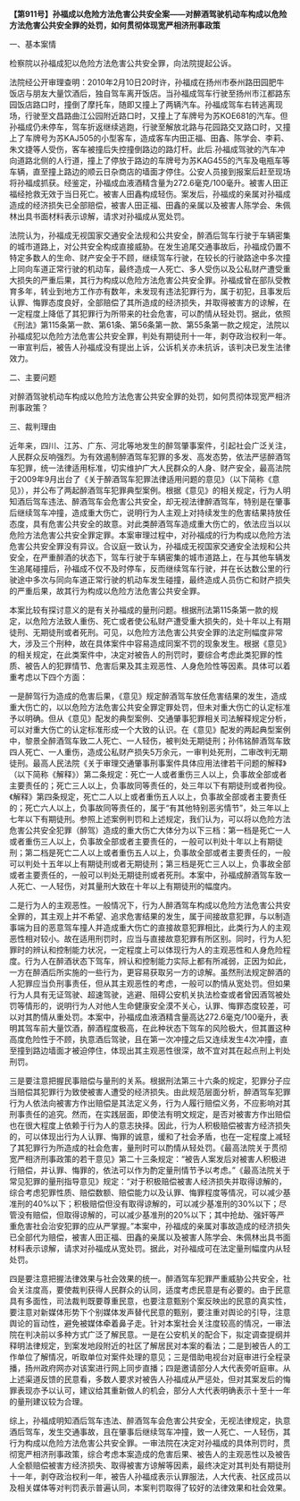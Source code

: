 **【第911号】孙福成以危险方法危害公共安全案——对醉酒驾驶机动车构成以危险方法危害公共安全罪的处罚，如何贯彻体现宽严相济刑事政策**

一、基本案情

检察院以孙福成犯以危险方法危害公共安全罪，向法院提起公诉。

法院经公开审理查明：2010年2月10日20时许，孙福成在扬州市泰州路田园肥牛饭店与朋友大量饮酒后，独自驾车离开饭店。当孙福成驾车行驶至扬州市江都路东园饭店路口时，撞倒了摩托车，随即又撞上了两辆汽车。孙福成驾车右转逃离现场，行驶至文昌路曲江公园附近路口时，又撞上了车牌号为苏KOE681的汽车。但孙福成仍未停车，驾车折返继续逃跑，行驶至解放北路与花园路交叉路口时，又撞上了车牌号为苏KAJ505的小型客车，造成客车内田正福、田鑫、陈学会、李莉、朱文捷等人受伤，客车被撞后失控撞倒路边的路灯杆。此后.孙福成驾驶的汽车冲向道路北侧的人行道，撞上了停放于路边的车牌号为苏KAG455的汽车及电瓶车等车辆，直至撞上路边的顺云日杂商店的墙面才停住。公安人员接到报案后赶至现场将孙福成抓获。经鉴定，孙福成血液酒精含量为272.6毫克/100毫升。被害人田正福经抢救无效于当日死亡。被害人田鑫构成轻伤。案发后，孙福成的亲属对孙福成造成的经济损失已全部赔偿，被害人田正福、田鑫的亲属以及被害人陈学会、朱佩林出具书面材料表示谅解，请求对孙福成从宽处罚。

法院认为，孙福成无视国家交通安全法规和公共安全，醉酒后驾车行驶于车辆密集的城市道路上，对公共安全构成直接威胁。在发生追尾交通事故后，孙福成仍置不特定多数人的生命、财产安全于不顾，继续驾车行驶，在较长的行驶路途中多次撞上同向车道正常行驶的机动车，最终造成一人死亡、多人受伤以及公私财产遭受重大损失的严重后果，其行为构成以危险方法危害公共安全罪。孙福成曾在部队受教育多年，转业到地方工作亦有数年，未发现有违法犯罪行为，属于初犯，且事发后认罪、悔罪态度良好，全部赔偿了其所造成的经济损失，并取得被害方的谅解，在一定程度上降低了其犯罪行为所带来的社会危害，可以酌情从轻处罚。据此，依照《刑法》第115条第一款、第61条、第56条第一款、第55条第一款之规定，法院以孙福成犯以危险方法危害公共安全罪，判处有期徒刑十一年，剥夺政治权利一年。一审宣判后，被告人孙福成没有提出上诉，公诉机关亦未抗诉，该判决已发生法律效力。

二、主要问题

对醉酒驾驶机动车构成以危险方法危害公共安全罪的处罚，如何贯彻体现宽严相济刑事政策？

三、裁判理由

近年来，四川、江苏、广东、河北等地发生的醉驾肇事案件，引起社会广泛关注，人民群众反响强烈。为有效遏制醉酒驾车犯罪的多发、高发态势，依法严惩醉酒驾车犯罪，统一法律适用标准，切实维护广大人民群众的人身、财产安全，最高法院于2009年9月出台了《关于醉酒驾车犯罪法律适用问题的意见》（以下简称《意见》），并公布了两起醉酒驾车犯罪典型案例。根据《意见》的相关规定，行为人明知酒后驾车违法、醉酒驾车会危害公共安全，却无视法律醉酒驾车，特别是在肇事后继续驾车冲撞，造成重大伤亡，说明行为人主观上对持续发生的危害结果持放任态度，具有危害公共安全的故意。对此类醉酒驾车造成重大伤亡的，依法应当以以危险方法危害公共安全罪定罪。本案审理过程中，对孙福成的行为构成以危险方法危害公共安全罪没有异议。合议庭一致认为，孙福成无视国家交通安全法规和公共安全，在严重醉酒的状态下，驾车行驶于车辆密集的城市道路上，在与其他车辆发生追尾碰撞后，孙福成不仅不及时停车，反而继续驾车行驶，并在长达数公里的行驶途中多次与同向车道正常行驶的机动车发生碰撞，最终造成人员伤亡和财产损失的严重后果，故其行为构成以危险方法危害公共安全罪。

本案比较有探讨意义的是有关孙福成的量刑问题。根据刑法第115条第一款的规定，以危险方法致人重伤、死亡或者使公私财产遭受重大损失的，处十年以上有期徒刑、无期徒刑或者死刑。可见，以危险方法危害公共安全罪的法定刑幅度非常大，涉及三个刑种，故在具体案件中容易造成同案不罚的现象发生。根据《意见》的相关规定，在此类案件中，决定对被告人的刑罚时，要综合考虑此类犯罪的性质、被告人的犯罪情节、危害后果及其主观恶性、人身危险性等因素。具体可以着重考虑以下四个方面：

一是醉驾行为造成的危害后果，《意见》规定醉酒驾车放任危害结果的发生，造成重大伤亡的，以以危险方法危害公共安全罪定罪处罚，但未对重大伤亡的认定标准予以明确。但从《意见》配发的典型案例、交通肇事犯罪相关司法解释规定分析，可以对重大伤亡的认定标准形成一个大致的认识。在《意见》配发的两起典型案例中，黎景全醉酒驾车致二人死亡、一人轻伤，被判处无期徒刑；孙伟铭醉酒驾车致四人死亡、一人重伤，造成公私财产损失5万余元，一审判处死刑，二审改判无期徒刑。最高人民法院《关于审理交通肇事刑事案件具体应用法律若干问题的解释》（以下简称《解释》）第二条规定：死亡一人或者重伤三人以上，负事故全部或者主要责任的；死亡三人以上，负事故同等责任的，处三年以下有期徒刑或者拘役。《解释》第四条规定，死亡二人以上或者重伤五人以上，负事故全部或者主要责任的；死亡六人以上，负事故同等责任的，属于“有其他特别恶劣情节”，处三年以上七年以下有期徒刑。参照上述案例判罚和上述规定，我们认为，可以将以危险方法危害公共安全犯罪（醉驾）造成的重大伤亡大体分为以下三档：第一档是死亡一人或者重伤三人以上，负事故全部或者主要责任的，一般可以判处十年以上有期徒刑；第二档是死亡二人以上或者重伤五人以上，负事故全部或者主要责任的，一般可以判处十五年以上有期徒刑或者无期徒刑；第三档是死亡三人以上，负事故全部或者主要责任的，一般可以判处无期徒刑或者死刑。本案中，孙福成醉酒驾车致一人死亡、一人轻伤，对其量刑大致在十年以上有期徒刑的幅度内。

二是行为人的主观恶性。一般情况下，行为人醉酒驾车构成以危险方法危害公共安全罪的，其主观上并不希望、追求危害结果的发生，属于间接故意犯罪，与以制造事端为目的恶意驾车撞人并造成重大伤亡的直接故意犯罪相比，此类行为人的主观恶性相对较小。故在适用刑罚时，应当与直接故意犯罪有所区别。同时，行为人犯罪时的辨认和控制能力状况，一定程度上可以体现行为人的主观恶性和人身危险程度。行为人在醉酒状态下驾车，辨认和控制能力实际上都有所减弱，正因为如此，一方在醉酒后所实施的一些行为，更容易获取另一方的谅解。虽然刑法规定醉酒的人犯罪应当负刑事责任，但从其主观恶性的考虑，一般可以酌情从宽处罚。但如果行为人具有无证驾驶、超速驾驶，逃避、阻碍公安机关执法检查或者曾因酒驾被处罚等情形的，说明行为人对他人生命健康安全漠不关心，认罪、悔罪态度较差，可以对其酌情从重处罚。本案中，孙福成血液酒精含量高达272.6毫克/100毫升，表明其驾车前大量饮酒，醉酒程度极高，在此种状态下驾车的风险极大，但其置这种高度危险性于不顾，执意酒后驾驶，且在第一次冲撞之后又连续发生4次冲撞，直至撞到路边墙面才被迫停住，体现出其主观恶性很深，故不宜对其在起点刑上判处刑罚。

三是要注意把握民事赔偿与量刑的关系。根据刑法第三十六条的规定，犯罪分子应当赔偿其犯罪行为致使被害人遭受的经济损失。由此规范层面分析，醉酒驾车犯罪行为人依法向被害方作出赔偿是其法定义务，行为人履行赔偿义务，不应影响对其刑事责任的追究。然而，在实践层面，即使法有明文规定，是否对被害方作出赔偿也在很大程度上依赖于行为人的意志抉择。因此，行为人积极赔偿被害方经济损失的，可以体现出行为人认罪、悔罪的诚意，缓和了社会矛盾，也在一定程度上减轻了其犯罪行为所造成的社会危害，量刑时可以酌情从轻处罚。《最高法院关于贯彻宽严相济刑事政策的若干意见》第二十三条规定：“被告人案发后对被害人积极进行赔偿，并认罪、悔罪的，依法可以作为酌定量刑情节予以考虑。”《最高法院关于常见犯罪的量刑指导意见》规定：“对于积极赔偿被害人经济损失并取得谅解的，综合考虑犯罪性质、赔偿数额、赔偿能力以及认罪、悔罪程度等情况，可以减少基准刑的40%以下；积极赔偿但没有取得谅解的，可以减少基准刑的30%以下；尽管没有赔偿，但取得谅解的，可以减少基准刑的20%以下；其中抢劫、强奸等严重危害社会治安犯罪的应从严掌握。”本案中，孙福成的亲属对事故造成的经济损失已全部代为赔偿，被害人田正福、田鑫的亲属以及被害人陈学会、朱佩林出具书面材料表示谅解，请求对孙福成从宽处罚。据此，对孙福成可在法定量刑幅度内从轻处罚。

四是要注意把握法律效果与社会效果的统一。醉酒驾车犯罪严重威胁公共安全，社会关注度高，要使裁判获得人民群众的认同，适度考虑民意是有必要的。由于民意具有多面性，司法裁判既要尊重民意，也要注意甄别个案反映出的民意的真实性，要注意对新媒体形势下个别媒体发声替代民意的甄别，要注重对舆论的引导，注意舆论的盲动性，避免被媒体牵着鼻子走。针对本案社会关注度较高的情况，一审法院在判决前以多种方式广泛了解民意。一是在公安机关的配合下，拟定调查提纲并释明法律规定，到案发地段附近的社区了解居民对本案的看法；二是到被告人的工作单位了解情况，听取单位对案件处理的意见；三是借助电视台对庭审进行全程录播，扬州政府网亦对该案进行网上同步直播；四是邀请部分人大代表旁听庭审。从上述渠道反馈的民意看，多数人要求对被告人孙福成从严惩处，但对其案发后的悔罪表现亦予以认可，建议给其重新做人的机会，部分人大代表明确表示十至十一年的量刑建议较为合理。

综上，孙福成明知酒后驾车违法、醉酒驾车会危害公共安全，无视法律规定，执意酒后驾车，发生交通事故，且在肇事后继续驾车冲撞，致一人死亡、一人轻伤，其行为构成以危险方法危害公共安全罪。一审法院在决定对孙福成的具体刑罚时，贯彻宽严相济刑事政策，综合考虑本案造成的危害后果、被告人的主观恶性以及被告人全额赔偿被害方经济损失、取得被害方谅解等因素，最终决定对其判处有期徒刑十一年，剥夺政治权利一年，被告人孙福成表示认罪服法，人大代表、社区成员以及相关媒体等对判罚表示普遍认同，本案判罚取得了较好的法律效果和社会效果。